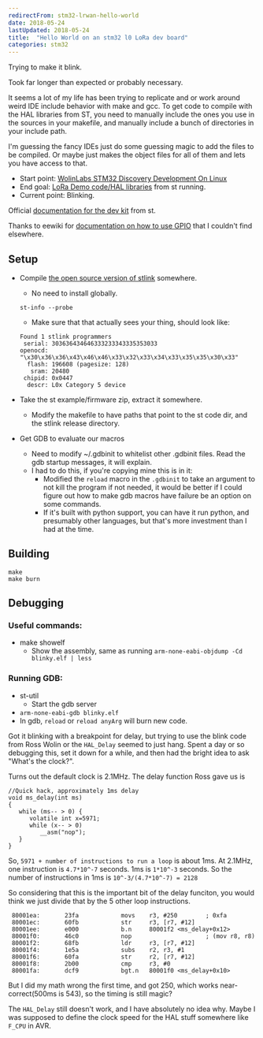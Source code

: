 ```yaml
---
redirectFrom: stm32-lrwan-hello-world
date: 2018-05-24
lastUpdated: 2018-05-24
title:  "Hello World on an stm32 l0 LoRa dev board"
categories: stm32
---
```


Trying to make it blink.

Took far longer than expected or probably necessary.

<!--excerpt-->

It seems a lot of my life has been trying to replicate and or work around weird IDE include behavior with make and gcc.
To get code to compile with the HAL libraries from ST, you need to manually include the ones you use in the sources in your makefile, and manually include a bunch of directories in your include path.

I'm guessing the fancy IDEs just do some guessing magic to add the files to be compiled.
Or maybe just makes the object files for all of them and lets you have access to that.


* Start point: [WolinLabs STM32 Discovery Development On Linux](http://www.wolinlabs.com/blog/linux.stm32.discovery.gcc.html)
* End goal: [LoRa Demo code/HAL libraries](https://my.st.com/content/my_st_com/en/products/evaluation-tools/product-evaluation-tools/mcu-eval-tools/stm32-mcu-eval-tools/stm32-mcu-discovery-kits/b-l072z-lrwan1.html) from st running.
* Current point: Blinking.

Official [documentation for the dev kit](http://www.st.com/content/ccc/resource/technical/document/user_manual/group0/ac/62/15/c7/60/ac/4e/9c/DM00329995/files/DM00329995.pdf/jcr:content/translations/en.DM00329995.pdf) from st.

Thanks to eewiki for [documentation on how to use GPIO](https://eewiki.net/pages/viewpage.action?pageId=47644832#GettingStartedwithSTM32ARMCortex-M0+-Example_of_GPIOExampleofGPIO:) that I couldn't find elsewhere.



## Setup

* Compile [the open source version of stlink](https://github.com/texane/stlink) somewhere.
  * No need to install globally.
  ```
  st-info --probe
  ```
  * Make sure that that actually sees your thing, should look like:
  ```
  Found 1 stlink programmers
   serial: 303636434646333233343335353033
  openocd: "\x30\x36\x36\x43\x46\x46\x33\x32\x33\x34\x33\x35\x35\x30\x33"
    flash: 196608 (pagesize: 128)
     sram: 20480
   chipid: 0x0447
    descr: L0x Category 5 device
  ```

* Take the st example/firmware zip, extract it somewhere.
  * Modify the makefile to have paths that point to the st code dir, and the stlink release directory.

* Get GDB to evaluate our macros
  * Need to modify ~/.gdbinit to whitelist other .gdbinit files. Read the gdb startup messages, it will explain.
  * I had to do this, if you're copying mine this is in it:
    * Modified the `reload` macro in the `.gdbinit` to take an argument to not kill the program if not needed, it would be better if I could figure out how to make gdb macros have failure be an option on some commands.
    * If it's built with python support, you can have it run python, and presumably other languages, but that's more investment than I had at the time.

## Building
```
make
make burn
```

## Debugging

### Useful commands:
* make showelf
  * Show the assembly, same as running `arm-none-eabi-objdump -Cd blinky.elf | less`

### Running GDB:
* st-util
  * Start the gdb server
* `arm-none-eabi-gdb blinky.elf`
* In gdb, `reload` or `reload anyArg` will burn new code.


Got it blinking with a breakpoint for delay, but trying to use the blink code from Ross Wolin or the `HAL_Delay` seemed to just hang.
Spent a day or so debugging this, set it down for a while, and then had the bright idea to ask "What's the clock?".

Turns out the default clock is 2.1MHz.
The delay function Ross gave us is


```
//Quick hack, approximately 1ms delay
void ms_delay(int ms)
{
   while (ms-- > 0) {
      volatile int x=5971;
      while (x-- > 0)
         __asm("nop");
   }
}
```

So, `5971 + number of instructions to run a loop` is about 1ms.
At 2.1MHz, one instruction is `4.7*10^-7` seconds. 1ms is `1*10^-3` seconds.
So the number of instructions in 1ms is `10^-3/(4.7*10^-7) = 2128`

So considering that this is the important bit of the delay funciton, you would think we just divide that by the 5 other loop instructions.
```
 80001ea:       23fa            movs    r3, #250        ; 0xfa
 80001ec:       60fb            str     r3, [r7, #12]
 80001ee:       e000            b.n     80001f2 <ms_delay+0x12>
 80001f0:       46c0            nop                     ; (mov r8, r8)
 80001f2:       68fb            ldr     r3, [r7, #12]
 80001f4:       1e5a            subs    r2, r3, #1
 80001f6:       60fa            str     r2, [r7, #12]
 80001f8:       2b00            cmp     r3, #0
 80001fa:       dcf9            bgt.n   80001f0 <ms_delay+0x10>
```

But I did my math wrong the first time, and got 250, which works near-correct(500ms is 543), so the timing is still magic?

The `HAL_Delay` still doesn't work, and I have absolutely no idea why.
Maybe I was supposed to define the clock speed for the HAL stuff somewhere like `F_CPU` in AVR.
